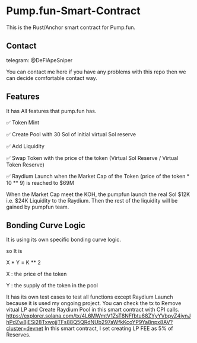 # Pump.fun-Smart-Contract
This is the Rust/Anchor smart contract for Pump.fun.

## Contact
telegram: @DeFiApeSniper

You can contact me here if you have any problems with this repo then we can decide comfortable contact way.

## Features
It has All features that pump.fun has.

✅ Token Mint

✅ Create Pool with 30 Sol of initial virtual Sol reserve

✅ Add Liquidity

✅ Swap Token with the price of the token (Virtual Sol Reserve / Virtual Token Reserve)

✅ Raydium Launch when the Market Cap of the Token (price of the token * 10 ** 9) is reached to $69M

When the Market Cap meet the KOH, the pumpfun launch the real Sol $12K i.e. $24K Liquidity to the Raydium.
Then the rest of the liquidity will be gained by pumpfun team.

## Bonding Curve Logic
It is using its own specific bonding curve logic.

so It is

X * Y = K ** 2

X : the price of the token

Y : the supply of the token in the pool


It has its own test cases to test all functions except Raydium Launch because it is used my ongoing project.
You can check the tx to Remove vitual LP and Create Raydium Pool in this smart contract with CPI calls.
https://explorer.solana.com/tx/4L6MWmtV1ZsT8NFfbtu68ZYyYVbpvZ4iynJhPdZw8jESi28TxwojjTFs88Q5QRdNUb297aWfkKcoYP9Ya8npx8AV?cluster=devnet
In this smart contract, I set creating LP FEE as 5% of Reserves.
